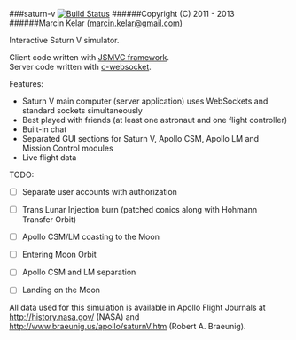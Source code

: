 ###saturn-v [![Build Status](https://travis-ci.org/OrionExplorer/saturn-v.png?branch=master)](https://travis-ci.org/OrionExplorer/saturn-v)
######Copyright (C) 2011 - 2013
######Marcin Kelar (marcin.kelar@gmail.com)

Interactive Saturn V simulator.

Client code written with [JSMVC framework](https://github.com/OrionExplorer/js-mvc).  
Server code written with [c-websocket](https://github.com/OrionExplorer/c-websocket).

Features:
* Saturn V main computer (server application) uses WebSockets and standard sockets simultaneously
* Best played with friends (at least one astronaut and one flight controller)
* Built-in chat
* Separated GUI sections for Saturn V, Apollo CSM, Apollo LM and Mission Control modules
* Live flight data

TODO:
- [ ] Separate user accounts with authorization
- [ ] Trans Lunar Injection burn (patched conics along with Hohmann Transfer Orbit)
- [ ] Apollo CSM/LM coasting to the Moon
- [ ] Entering Moon Orbit
- [ ] Apollo CSM and LM separation
- [ ] Landing on the Moon


All data used for this simulation is available in Apollo Flight Journals at http://history.nasa.gov/ (NASA) and http://www.braeunig.us/apollo/saturnV.htm (Robert A. Braeunig).

